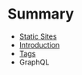# Summary

* [Static Sites](technology/static-site-generation.md)
* [Introduction](README.md)
* [Tags](tags.md)
* GraphQL

